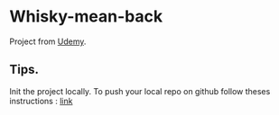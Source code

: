 # Whisky-mean-back

Project from [Udemy](https://www.udemy.com/la-mean-stack-par-la-pratique/).

## Tips.

Init the project locally.
To push your local repo on github follow theses instructions : [link](https://help.github.com/en/articles/adding-an-existing-project-to-github-using-the-command-line)
